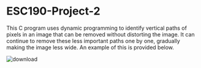 # ESC190-Project-2

This C program uses dynamic programming to identify vertical paths of pixels in an image that can be removed without distorting the image. It can continue to remove these less important paths one by one, gradually making the image less wide. An example of this is provided below.

![download](https://github.com/user-attachments/assets/1f31e151-54d1-4e49-ae23-8881dd1738a1)
